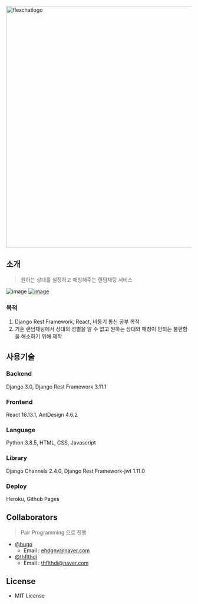 <img width="656" alt="flexchatlogo" src="https://user-images.githubusercontent.com/38549761/92990853-979fab80-f51a-11ea-99fb-73b9ec632361.png">

## 소개
> 원하는 상대를 설정하고 매칭해주는 랜덤채팅 서비스

![image](https://img.shields.io/github/license/dokeey/flexchat?color=blue&style=plastic)
[![image](https://img.shields.io/website?down_message=down&style=plastic&up_message=up&url=https%3A%2F%2Fflex-chat.kro.kr)](https://flex-chat.kro.kr/)

### 목적
1. Django Rest Framework, React, 비동기 통신 공부 목적
2. 기존 랜덤채팅에서 상대의 성별을 알 수 없고 원하는 상대와 매칭이 안되는 불편함을 해소하기 위해 제작

## 사용기술
### Backend
Django 3.0, Django Rest Framework 3.11.1

### Frontend
React 16.13.1, AntDesign 4.6.2

### Language
Python 3.8.5, HTML, CSS, Javascript

### Library
Django Channels 2.4.0, Django Rest Framework-jwt 1.11.0

### Deploy
Heroku, Github Pages

## Collaborators
> Pair Programming 으로 진행
- [@hugo](https://github.com/Dokeey)
  - Email : ehdgnv@naver.com
- [@thflthdi](https://github.com/thflthdi)
  - Email : thflthdi@naver.com

## License
- MIT License
